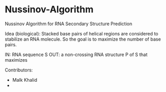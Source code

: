 # Nussinov-Algorithm
Nussinov Algorithm for RNA Secondary Structure Prediction

Idea (biological): 
Stacked base pairs of helical regions are considered to stabilize an RNA molecule.
So the goal is to maximize the number of base pairs.

IN: 
RNA sequence S
OUT: 
a non-crossing RNA structure P of S that maximizes

Contributors:
- Malk Khalid
- 
